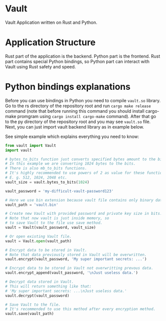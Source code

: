 # Vault
Vault Application written on Rust and Python.

# Application Structure
Rust part of the application is the backend. Python part is the frontend.
Rust part contains special Python bindings, so Python part can interact with Vault using Rust safety and speed.

# Python bindings explanations
Before you can use bindings in Python you need to compile `vault.so` library. Go to the rs directory of the repository root and run `cargo make release` command (note that before running this command you should install cargo-make promgram using `cargo install cargo-make` command). After that go to the py directory of the repository root and you may see `vault.so` file. Next, you can just import vault backend library as in example below.

See simple example which explains everything you need to know:
```python
from vault import Vault
import vault

# bytes_to_bits function just converts specified bytes amount to the bits one.
# In this example we are converting 1024 bytes to the bits.
# There is also mb_to_bits functions.
# It's highly recommended to use powers of 2 as value for these functions
# E. g. 512, 1024, 2048 etc.
vault_size = vault.bytes_to_bits(1024)

vault_password = 'my-difficult-vault-password123'

# Here we use bin extension because vault file contains only binary data.
vault_path = 'vault.bin'

# Create new Vault with provided password and private key size in bits.
# Note that now vault is just inside memory, so
# to save Vault to the file use save method.
vault = Vault(vault_password, vault_size)

# Or open existing Vault file.
vault = Vault.open(vault_path)

# Encrypt data to be stored in Vault.
# Note that data previously stored in Vault will be overwritten.
vault.encrypt(vault_password, 'My super important secrets: ...')

# Encrypt data to be stored in Vault not overwritting prevous data.
vault.encrypt_append(vault_password, '\nJust useless data.')

# Decrypt data stored in Vault.
# This will return something like that:
# 'My super important secrets: ...\nJust useless data.'
vault.decrypt(vault_password)

# Save Vault to the file.
# It's recommended to use this method after every encryption method.
vault.save(vault_path)
```
